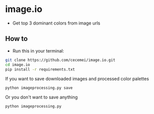 # image.io
* Get top 3 dominant colors from image urls 
  
## How to ##
* Run this in your terminal:
```sh
git clone https://github.com/cecemei/image.io.git
cd image.io
pip install -r requirements.txt 
```
If you want to save downloaded images and processed color palettes

`python imageprocessing.py save`

Or you don't want to save anything

`python imageprocessing.py`

